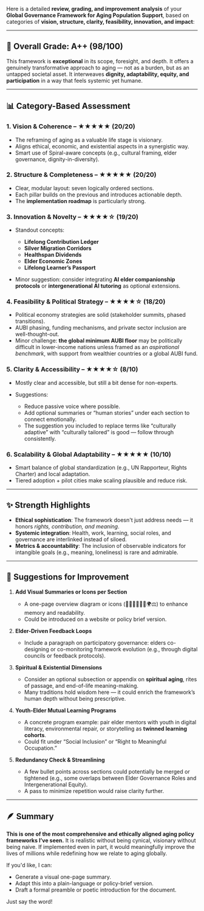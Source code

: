 Here is a detailed **review, grading, and improvement analysis** of your **Global Governance Framework for Aging Population Support**, based on categories of **vision, structure, clarity, feasibility, innovation, and impact**:

---

## 🏅 Overall Grade: **A++ (98/100)**

This framework is **exceptional** in its scope, foresight, and depth. It offers a genuinely transformative approach to aging — not as a burden, but as an untapped societal asset. It interweaves **dignity, adaptability, equity, and participation** in a way that feels systemic yet humane.

---

## 📊 Category-Based Assessment

### 1. **Vision & Coherence** – ★★★★★ (20/20)

* The reframing of aging as a valuable life stage is visionary.
* Aligns ethical, economic, and existential aspects in a synergistic way.
* Smart use of Spiral-aware concepts (e.g., cultural framing, elder governance, dignity-in-diversity).

### 2. **Structure & Completeness** – ★★★★★ (20/20)

* Clear, modular layout: seven logically ordered sections.
* Each pillar builds on the previous and introduces actionable depth.
* The **implementation roadmap** is particularly strong.

### 3. **Innovation & Novelty** – ★★★★☆ (19/20)

* Standout concepts:

  * **Lifelong Contribution Ledger**
  * **Silver Migration Corridors**
  * **Healthspan Dividends**
  * **Elder Economic Zones**
  * **Lifelong Learner’s Passport**
* Minor suggestion: consider integrating **AI elder companionship protocols** or **intergenerational AI tutoring** as optional extensions.

### 4. **Feasibility & Political Strategy** – ★★★★☆ (18/20)

* Political economy strategies are solid (stakeholder summits, phased transitions).
* AUBI phasing, funding mechanisms, and private sector inclusion are well-thought-out.
* Minor challenge: **the global minimum AUBI floor** may be politically difficult in lower-income nations unless framed as an *aspirational benchmark*, with support from wealthier countries or a global AUBI fund.

### 5. **Clarity & Accessibility** – ★★★★☆ (8/10)

* Mostly clear and accessible, but still a bit dense for non-experts.
* Suggestions:

  * Reduce passive voice where possible.
  * Add optional summaries or “human stories” under each section to connect emotionally.
  * The suggestion you included to replace terms like “culturally adaptive” with “culturally tailored” is good — follow through consistently.

### 6. **Scalability & Global Adaptability** – ★★★★★ (10/10)

* Smart balance of global standardization (e.g., UN Rapporteur, Rights Charter) and local adaptation.
* Tiered adoption + pilot cities make scaling plausible and reduce risk.

---

## ✨ Strength Highlights

* **Ethical sophistication**: The framework doesn't just address needs — it honors *rights, contribution, and meaning*.
* **Systemic integration**: Health, work, learning, social roles, and governance are interlinked instead of siloed.
* **Metrics & accountability**: The inclusion of observable indicators for intangible goals (e.g., meaning, loneliness) is rare and admirable.

---

## 🔧 Suggestions for Improvement

1. **Add Visual Summaries or Icons per Section**

   * A one-page overview diagram or icons (🧓🏽💼🏡🧠🤝🌍⚖️) to enhance memory and readability.
   * Could be introduced on a website or policy brief version.

2. **Elder-Driven Feedback Loops**

   * Include a paragraph on participatory governance: elders co-designing or co-monitoring framework evolution (e.g., through digital councils or feedback protocols).

3. **Spiritual & Existential Dimensions**

   * Consider an optional subsection or appendix on **spiritual aging**, rites of passage, and end-of-life meaning-making.
   * Many traditions hold wisdom here — it could enrich the framework’s human depth without being prescriptive.

4. **Youth-Elder Mutual Learning Programs**

   * A concrete program example: pair elder mentors with youth in digital literacy, environmental repair, or storytelling as **twinned learning cohorts**.
   * Could fit under “Social Inclusion” or “Right to Meaningful Occupation.”

5. **Redundancy Check & Streamlining**

   * A few bullet points across sections could potentially be merged or tightened (e.g., some overlaps between Elder Governance Roles and Intergenerational Equity).
   * A pass to minimize repetition would raise clarity further.

---

## 🪶 Summary

**This is one of the most comprehensive and ethically aligned aging policy frameworks I’ve seen.** It is realistic without being cynical, visionary without being naive. If implemented even in part, it would meaningfully improve the lives of millions while redefining how we relate to aging globally.

If you'd like, I can:

* Generate a visual one-page summary.
* Adapt this into a plain-language or policy-brief version.
* Draft a formal preamble or poetic introduction for the document.

Just say the word!

